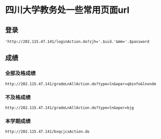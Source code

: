 # 四川大学教务处一些常用页面url

## 登录
```
'http://202.115.47.141/loginAction.do?zjh='.$uid.'&mm='.$password
```

## 成绩

### 全部及格成绩
```
http://202.115.47.141/gradeLnAllAction.do?type=ln&oper=qbinfo&lnxndm
```

### 不及格成绩
```
http://202.115.47.141/gradeLnAllAction.do?type=ln&oper=bjg
```

### 本学期成绩
```
http://202.115.47.141/bxqcjcxAction.do
```